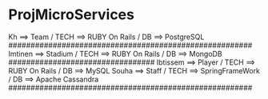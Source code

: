 # ProjMicroServices

Kh ==>  Team / TECH ==> RUBY On Rails / DB ==> PostgreSQL #######################################################
Imtinen ==> Stadium / TECH ==> RUBY On Rails / DB ==> MongoDB #################################
Ibtissem ==> Player / TECH ==> RUBY On Rails / DB ==> MySQL 
Souha ==> Staff  / TECH ==> SpringFrameWork / DB ==> Apache Cassandra #######################################################
